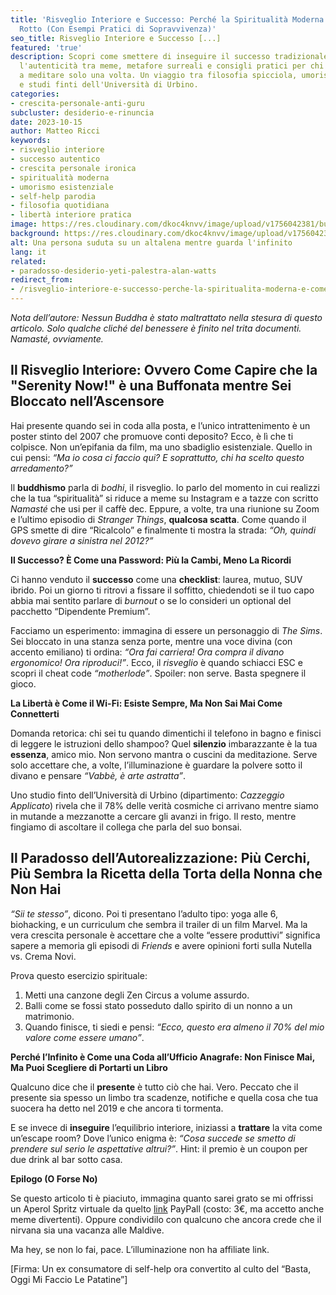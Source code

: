 ```yaml
---
title: 'Risveglio Interiore e Successo: Perché la Spiritualità Moderna è Come un GPS
  Rotto (Con Esempi Pratici di Sopravvivenza)'
seo_title: Risveglio Interiore e Successo [...]
featured: 'true'
description: Scopri come smettere di inseguire il successo tradizionale e trovare
  l'autenticità tra meme, metafore surreali e consigli pratici per chi ha provato
  a meditare solo una volta. Un viaggio tra filosofia spicciola, umorismo esistenziale
  e studi finti dell'Università di Urbino.
categories:
- crescita-personale-anti-guru
subcluster: desiderio-e-rinuncia
date: 2023-10-15
author: Matteo Ricci
keywords:
- risveglio interiore
- successo autentico
- crescita personale ironica
- spiritualità moderna
- umorismo esistenziale
- self-help parodia
- filosofia quotidiana
- libertà interiore pratica
image: https://res.cloudinary.com/dkoc4knvv/image/upload/v1756042381/bussola_n7zsmf.webp
background: https://res.cloudinary.com/dkoc4knvv/image/upload/v1756042380/bussola_qhogkd.png
alt: Una persona suduta su un altalena mentre guarda l'infinito
lang: it
related:
- paradosso-desiderio-yeti-palestra-alan-watts
redirect_from:
- /risveglio-interiore-e-successo-perche-la-spiritualita-moderna-e-come-un-gps-rotto-con-esempi-pratici-di-sopravvivenza/
---
```

*Nota dell’autore: Nessun Buddha è stato maltrattato nella stesura di questo articolo. Solo qualche cliché del benessere è finito nel trita documenti. Namasté, ovviamente.*

## Il Risveglio Interiore: Ovvero Come Capire che la "Serenity Now!" è una Buffonata mentre Sei Bloccato nell’Ascensore 

Hai presente quando sei in coda alla posta, e l’unico intrattenimento è un poster stinto del 2007 che promuove conti deposito? Ecco, è lì che ti colpisce. Non un’epifania da film, ma uno sbadiglio esistenziale. Quello in cui pensi: *“Ma io cosa ci faccio qui? E soprattutto, chi ha scelto questo arredamento?”*  

Il **buddhismo** parla di *bodhi*, il risveglio. Io parlo del momento in cui realizzi che la tua “spiritualità” si riduce a meme su Instagram e a tazze con scritto *Namasté* che usi per il caffè dec. Eppure, a volte, tra una riunione su Zoom e l’ultimo episodio di *Stranger Things*, **qualcosa scatta**. Come quando il GPS smette di dire “Ricalcolo” e finalmente ti mostra la strada: *“Oh, quindi dovevo girare a sinistra nel 2012?”*  

**Il Successo? È Come una Password: Più la Cambi, Meno La Ricordi**  

Ci hanno venduto il **successo** come una **checklist**: laurea, mutuo, SUV ibrido. Poi un giorno ti ritrovi a fissare il soffitto, chiedendoti se il tuo capo abbia mai sentito parlare di *burnout* o se lo consideri un optional del pacchetto “Dipendente Premium”.  

Facciamo un esperimento: immagina di essere un personaggio di *The Sims*. Sei bloccato in una stanza senza porte, mentre una voce divina (con accento emiliano) ti ordina: *“Ora fai carriera! Ora compra il divano ergonomico! Ora riproduci!”*. Ecco, il *risveglio* è quando schiacci ESC e scopri il cheat code *“motherlode”*. Spoiler: non serve. Basta spegnere il gioco.  

**La Libertà è Come il Wi-Fi: Esiste Sempre, Ma Non Sai Mai Come Connetterti**  

Domanda retorica: chi sei tu quando dimentichi il telefono in bagno e finisci di leggere le istruzioni dello shampoo? Quel **silenzio** imbarazzante è la tua **essenza**, amico mio. Non servono mantra o cuscini da meditazione. Serve solo accettare che, a volte, l’illuminazione è guardare la polvere sotto il divano e pensare *“Vabbè, è arte astratta”*.  

Uno studio finto dell’Università di Urbino (dipartimento: *Cazzeggio Applicato*) rivela che il 78% delle verità cosmiche ci arrivano mentre siamo in mutande a mezzanotte a cercare gli avanzi in frigo. Il resto, mentre fingiamo di ascoltare il collega che parla del suo bonsai.  

## Il Paradosso dell’Autorealizzazione: Più Cerchi, Più Sembra la Ricetta della Torta della Nonna che Non Hai 

*“Sii te stesso”*, dicono. Poi ti presentano l’adulto tipo: yoga alle 6, biohacking, e un curriculum che sembra il trailer di un film Marvel. Ma la vera crescita personale è accettare che a volte “essere produttivi” significa sapere a memoria gli episodi di *Friends* e avere opinioni forti sulla Nutella vs. Crema Novi.  

Prova questo esercizio spirituale:  

1. Metti una canzone degli Zen Circus a volume assurdo.  
2. Balli come se fossi stato posseduto dallo spirito di un nonno a un matrimonio.  
3. Quando finisce, ti siedi e pensi: *“Ecco, questo era almeno il 70% del mio valore come essere umano”*.  

**Perché l’Infinito è Come una Coda all’Ufficio Anagrafe: Non Finisce Mai, Ma Puoi Scegliere di Portarti un Libro**  

Qualcuno dice che il **presente** è tutto ciò che hai. Vero. Peccato che il presente sia spesso un limbo tra scadenze, notifiche e quella cosa che tua suocera ha detto nel 2019 e che ancora ti tormenta.  

E se invece di **inseguire** l’equilibrio interiore, iniziassi a **trattare** la vita come un’escape room? Dove l’unico enigma è: *“Cosa succede se smetto di prendere sul serio le aspettative altrui?”*. Hint: il premio è un coupon per due drink al bar sotto casa.  

**Epilogo (O Forse No)**  

Se questo articolo ti è piaciuto, immagina quanto sarei grato se mi offrissi un Aperol Spritz virtuale da quelto [link](https://www.paypal.me/pythonmat) PayPall (costo: 3€, ma accetto anche meme divertenti). Oppure condividilo con qualcuno che ancora crede che il nirvana sia una vacanza alle Maldive.  

Ma hey, se non lo fai, pace. L’illuminazione non ha affiliate link.  

[Firma: Un ex consumatore di self-help ora convertito al culto del “Basta, Oggi Mi Faccio Le Patatine”]  
  

